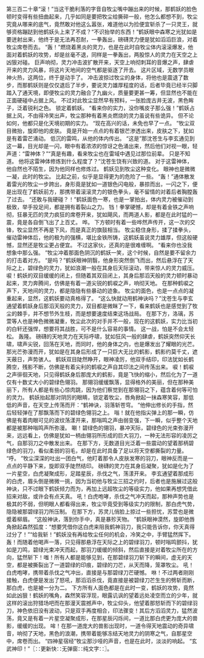 第三百二十章“滚！”当这干脆利落的字音自牧尘嘴中蹦出来的时候，那鹤妖的脸色顿时变得有些扭曲起来，几乎如同是要把牧尘给撕碎一般，他怎么都想不到，牧尘究竟从哪来的底气，竟然敢对他这么嚣张，难道他以为捡便宜斩杀了一只灵王，就够资格蹦跶到他鹤妖头上来了不成？“不识抬举的东西！”鹤妖眼中森寒之光犹如是要迸射出来，他终于是无法再忍耐，一拳轰出，磅礴灵力便是犹如滔滔巨浪，对着牧尘席卷而去。
“轰！”燃烧着黑炎的灵力，也是在此时自牧尘体内滚滚爆发，他面对着鹤妖的攻势，却是丝毫不退，同样是一拳轰出，两股惊人的灵力在天空之上凶狠对碰。
巨声响彻，灵力冲击波扩散开来，天空上响彻刺耳的音爆之声，肆虐开来的灵力风暴，将这片天地间的空气都是驱逐了开去。
这片区域，无数学员眼神火热，这两位，终于是动手了。
冲击波掠过牧尘的身体，将他也是震退了数步，而那鹤妖则是仅仅退后了半步，要说灵力雄厚程度的话，后者毕竟已经半只脚踏入了通天境，即便牧尘的灵力融合了九幽火，质量要更甚一筹，但显然也不能在正面硬碰中占据上风。
不过对此牧尘显然早有预料，一张脸庞古井无波，黑色眸子，泛着锐利之色。
锁定着鹤妖。
“看来你的实力，没你嘴皮子那么强！”鹤妖占据上风，不由得冷笑出声，牧尘那种有着黑炎燃烧的灵力虽说有些诡异。
但不论如何，他都只是化天境初期的实力。
“现在高兴的话，未免也早了一点。
”牧尘双目微抬，旋即他的皮肤。
竟是开始一点点的有着银芒渗透出来，皮肤之下，犹如是有着雷芒涌动。
低沉的雷鸣，从他的体内传出。
“这是”那沈苍生与李玄通见到这一幕，目光却是一闪，眼中有着浓浓的惊讶之色涌出来，然后他们对视一眼，轻声道：“雷神体？”“真是有趣，看来牧尘也在雷域中遇见过那位前辈。
只是不知道。
他将这雷神体修炼到什么程度了？”沈苍生饶有兴致的道。
对于这雷神体，他自然也不陌生，因为他同样也修炼过。
鹤妖见到牧尘这种变化。
眼神也是微微一凝，此时的牧尘。
比起之前，似乎是显得更为的危险了一些。
“轰！”通体散发着雷光的牧尘一步跨出，身形竟是犹如一道银色闪电般，暴掠而出，一闪之下，便是出现在了鹤妖前方，那携带着滚滚灵力的银色拳头，毫不留情的对着后者胸膛轰了过去。
“还敢与我硬碰？！”鹤妖面色一寒，也是一掌拍出，体内灵力被催动到极致，举手投足间，都是拥有着裂山之力。
铛！拳掌硬憾，却是有着金铁之声响彻，狂暴无匹的灵力疯狂的席卷开来，犹如飓风，而两道人影，都是在此时猛的一震，竟是各自倒飞出了上百丈。
哗。
下方顿时有着一些哗然声传开，这一次的交锋，牧尘显然不再是下风，而是真正的旗鼓相当。
牧尘稳住身形，揉了揉拳头，催动雷神体后，他的极为的强横，堪比金铁所铸，这鹤妖虽说灵力雄厚，但这般硬憾，显然还是牧尘更占便宜。
不过这家伙，还真的是很难缠啊。
“看来你也没我想象中那么强。
”牧尘冲着那面色阴沉的鹤妖一笑，这个时候，自然是要不留余力的打击着对方。
“是吗？”鹤妖眼神阴翳，他身形突然倒飞而出，然后悬浮在了天际之上，碧绿色的灵力，犹如浪潮一般在其身后天际滚动，带来惊人的灵力威压。
唳！鹤妖的双目缓缓的闭上，但随着其双目闭上，其身后那滔天般的灵力顿时暴动起来，灵力奔腾间，仿佛是有着一道尖锐的鹤唳之声，响彻天地。
在那种鹤唳之声下，天地间的灵力，都是隐隐有些暴动的迹象。
牧尘的面色，也是一点点的凝重起来，显然，这鹤妖要动真格得了。
“这么快就动用鹤神诀吗？”沈苍生与李玄通望着鹤妖身后那滔天般的灵力，双目都是微眯了一下，看来鹤妖也是感觉到了牧尘的棘手，并不想节外生枝，而是想要速度结束这场战局。
在那下方，洛璃，苏萱等人也是神色微微凝重，牧尘此次的对手并不一般，现在的这鹤妖，实力比当初的白轩还强悍，想要将其战胜，可不是什么容易的事情。
这一战，怕是不会太轻松。
轰隆。
磅礴的天地灵力在天际呼啸，犹如狂风一般的肆虐，鹤妖突然仰天长啸，啸声尖锐，回荡在天地，而同时，他的身体之内，也是爆发出了耀眼的光芒。
那光芒弥漫而开，犹如是在其身后形成了一只巨大无比的鹤影，鹤影约莫千丈，遮天蔽日，声势骇人。
鹤妖双目陡然睁开，眼神凌厉，他双手结印，印法犹如长鹤腾空，残影不断，仿佛是有着尖利的鹤唳之声自其印法之间传荡出来。
唳！鹤唳之声徘徊天地，只见得鹤妖身后那庞大的鹤影，竟是飞快的缩小，然后化为了一道仅有十数丈大小的碧绿色翎羽。
那翎羽缓缓飘落，显得格外的美丽，但在那种美丽下，所有人都是有些心惊肉跳，因为他们察觉到在那翎羽之下，蕴含着何等可怕的灵力。
鹤妖抬起那对阴厉的眼睛，锁定着牧尘，唇角掀起一抹森寒笑容，那低低的声音，在天空上传荡而开：“鹤神诀，羽落斩苍穹。
”他伸出修长的手指，然后轻轻弹在了那飘落而下的碧绿色翎羽之上。
嗡！就在他指尖弹上的那一瞬，仿佛是有着肉眼可见的波纹荡漾开来，那嗡鸣之声由弱变强，下一瞬，似乎整个天地都是被那种嗡鸣声所弥漫。
唰！碧绿色的翎羽，暴冲天际，碧绿色的光束弥漫开来，远远看上，仿佛是犹如一柄由翎羽所形成的巨大羽刀，一种无法形容的凌厉之气，自那羽刀之中散发出来。
在那下方，无数道目光泛着一些震动的望着那柄碧绿色的羽刀，看似柔弱的羽毛，却是在此时具备了足以将天空都撕裂的力量。
“呼。
”牧尘深深的吐出一团白气，他盯着那令人皮肤发寒的羽刀，眼神反而是一点点的平静下来，旋即双手陡然结印。
磅礴的灵力在其身后凝聚，犹如是化为了一片星空，白虎凝聚成形，足踏星辰，杀伐之气，荡漾开来。
李玄通望着那成形的白虎，眉头倒是微微一挑，因为当初他与牧尘三招之约时，后者也是施展过这般神诀，只不过眼下鹤妖倾力而为，再加上远超牧尘的等级实力，他如果再想凭借此招来对敌，或许会有点天真。
吼！白虎咆哮，杀伐之气冲天而起，那种声势也是极其的不弱，但明眼人都看得出来，牧尘毕竟受到等级实力的限制，那白虎气势，隐隐被那碧绿羽刀所压制。
在那下方，苏灵儿俏脸上掠过一些担忧，苏萱也是微蹙着柳眉。
“这般神诀，落到你手中，真是暴殄天物。
”鹤妖眼神漠然，旋即他唇角掀起森然弧度：“想要凭借你这白虎来阻我鹤神羽刀，我只能告诉你，你天真得过分了！”“给我斩！”鹤妖没有再给牧尘任何的机会，冷笑之中，手臂猛然挥下。
轰！而随着他喝声一落，只见得那悬浮在天际之上的碧绿羽刀，顿时嗡鸣颤抖，犹如是刀鸣，碧绿光束冲天而起，那羽刀缓缓的倾斜，然后直接是对着牧尘所在的方向，猛然斩下！嗤！所有人都是能够见到，在那碧绿羽刀斩下的瞬间，虚无的天空，都是被撕裂出了一道碧绿的印痕，碧绿的刀芒，从天而降，笼罩牧尘。
吼！白虎咆哮，携带着杀伐之气冲出，直接是与那碧绿刀芒硬憾。
咻！不过两者刚刚接触，白虎便是发出了怒吼，那滔滔杀伐，竟直接是被碧绿刀芒生生的劈斩而断，那白虎，也是被一分为二。
下方所有人面色都是在此时一变，鹤妖的攻势，竟然如此凶狠！鹤妖的嘴角，森然笑容浮现，眼露讥讽的望着远处凌空而立的少年，就这样的滚出狩猎场吧而在那漫天震撼声中，牧尘仰头，他望着那怒斩而下的碧绿羽刀，神色依旧没有波动，只是双手再度相合，印法骤变！其后方滔滔灵力，猛然波荡，竟又是有着一片星空凝聚成形，在那星辰闪烁间，一道比那白虎更为庞大的兽影，缓缓的出现。
哞！在那一道庞大的兽影出现时，一道令得天地震动的奇异啸音，响彻了天地，黑色的浪潮，携带着能够冻结天地灵力的阴寒之气，自那星空中，席卷而出。
“四神星宿经”牧尘那沙哑的声音，也是在此时，淡淡的响起。
“玄武神印！”〖∷更新快∷无弹窗∷纯文字∷〗。
